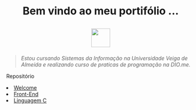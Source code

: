 <h1 align="center">Bem vindo ao meu portifólio ...</h1>           
<h2 align="center"><img align="center" src="../bruno.laudelino.github.io/img/logo/www.gif" width="50" height="50">
<p size="6"></p></h2>

<body>
<p align="center"><blockquote><i>Estou cursando Sistemas da Informação na Universidade Veiga de Almeida e realizando curso de praticas de programação na DIO.me.
</i></blockquote></p>
<p> Repositório</p>
<ol></ol>
<li>
<a href="https://github.com/brunolaudelino/Welcome">Welcome</a> 
</li>
<li>
<a href="https://github.com/brunolaudelino/Front-End">Front-End </a>
</li>
<li>
    <a href="https://github.com/brunolaudelino/C">Linguagem C </a>
</li>
</body>